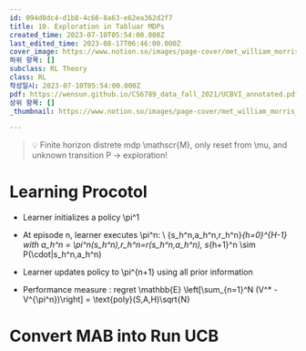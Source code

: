 ```yaml
---
id: 094d8dc4-d1b8-4c66-8a63-e62ea362d2f7
title: 10. Exploration in Tabluar MDPs
created_time: 2023-07-10T05:54:00.000Z
last_edited_time: 2023-08-17T06:46:00.000Z
cover_image: https://www.notion.so/images/page-cover/met_william_morris_1877_willow.jpg
하위 항목: []
subclass: RL Theory
class: RL
작성일시: 2023-07-10T05:54:00.000Z
pdf: https://wensun.github.io/CS6789_data_fall_2021/UCBVI_annotated.pdf
상위 항목: []
_thumbnail: https://www.notion.so/images/page-cover/met_william_morris_1877_willow.jpg

---
```


> 💡 Finite horizon distrete mdp \mathscr{M}, only reset from \mu, and unknown transition P → exploration!

# Learning Procotol

*   Learner initializes a policy \pi^1

*   At episode n, learner executes \pi^n: \ {s\_h^n,a\_h^n,r\_h^n}*{h=0}^{H-1} with a\_h^n = \pi^n(s\_h^n),r\_h^n=r(s\_h^n,a\_h^n), s*{h+1}^n \sim P(\cdot|s\_h^n,a\_h^n)

*   Learner updates policy to \pi^{n+1} using all prior information

*   Performance measure : regret \mathbb{E} \left\[\sum\_{n=1}^N (V^\* - V^{\pi^n})\right] = \text{poly}(S,A,H)\sqrt{N}

# Convert MAB into Run UCB
